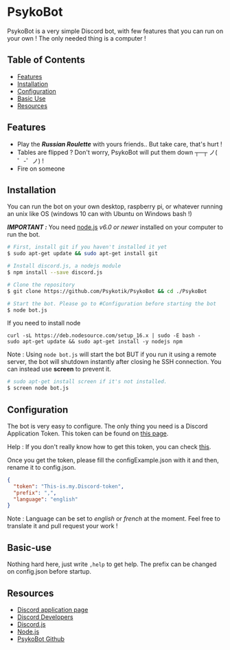 # PsykoBot
PsykoBot is a very simple Discord bot, with few features that you can run on your own ! The only needed thing is a computer !

## Table of Contents
- [Features](#features)
- [Installation](#installation)
- [Configuration](#configuration)
- [Basic Use](#basic-use)
- [Resources](#resources)

## Features
- Play the _**Russian Roulette**_ with yours friends.. But take care, that's hurt !
- Tables are flipped ? Don't worry, PsykoBot will put them down ┬─┬﻿ ノ( ゜-゜ノ) !
- Fire on someone
## Installation

You can run the bot on your own desktop, raspberry pi, or whatever running an unix like OS (windows 10 can with Ubuntu on Windows bash !)

**_IMPORTANT :_** You need [node.js](https://nodejs.org/en/) _v6.0 or newer_ installed on your computer to run the bot.

```bash
# First, install git if you haven't installed it yet
$ sudo apt-get update && sudo apt-get install git

# Install discord.js, a nodejs module
$ npm install --save discord.js

# Clone the repository
$ git clone https://github.com/Psykotik/PsykoBot && cd ./PsykoBot

# Start the bot. Please go to #Configuration before starting the bot
$ node bot.js
```

If you need to install node
```
curl -sL https://deb.nodesource.com/setup_16.x | sudo -E bash -
sudo apt-get update && sudo apt-get install -y nodejs npm
```

Note : Using ```node bot.js``` will start the bot BUT if you run it using a remote server, the bot will shutdown instantly after closing he SSH connection. You can instead use __screen__ to prevent it.

```bash
# sudo apt-get install screen if it's not installed.
$ screen node bot.js
```

## Configuration

The bot is very easy to configure. The only thing you need is a Discord Application Token. This token can be found on [this page](https://discordapp.com/developers/applications/me).

Help : If you don't really know how to get this token, you can check [this](https://github.com/reactiflux/discord-irc/wiki/Creating-a-discord-bot-&-getting-a-token).

Once you get the token, please fill the configExample.json with it and then, rename it to config.json.

```json
{
  "token": "This-is.my.Discord-token",
  "prefix": ",",
  "language": "english"
}
```
Note : Language can be set to _english_ or _french_ at the moment. Feel free to translate it and pull request your work !

## Basic-use

Nothing hard here, just write ```,help``` to get help. The prefix can be changed on config.json before startup.

## Resources
- [Discord application page](https://discordapp.com/developers/applications/me)
- [Discord Developers](https://discordapp.com/developers/docs/intro)
- [Discord.js](https://discord.js.org/#/)
- [Node.js](https://nodejs.org/en/)
- [PsykoBot Github](https://github.com/Psykotik/PsykoBot)
